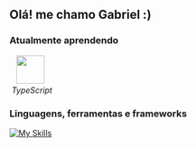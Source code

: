 ## Olá! me chamo Gabriel :)

### Atualmente aprendendo
&nbsp;&nbsp;&nbsp;<img src="https://cdn.jsdelivr.net/gh/devicons/devicon@latest/icons/typescript/typescript-original.svg" height="50" />
<br>&nbsp;*TypeScript*

### Linguagens, ferramentas e frameworks
[![My Skills](https://skillicons.dev/icons?i=js,html,css,git,github,nodejs,express,react,styledcomponents,webpack,mongodb)](https://skillicons.dev)


          
          
          
          
          
          

          

